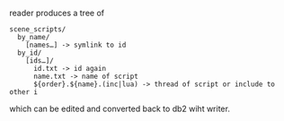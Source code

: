 reader produces a tree of 

    scene_scripts/
      by_name/
        [names…] -> symlink to id
      by_id/
        [ids…]/
          id.txt -> id again
          name.txt -> name of script
          ${order}.${name}.(inc|lua) -> thread of script or include to other i

which can be edited and converted back to db2 wiht writer.
